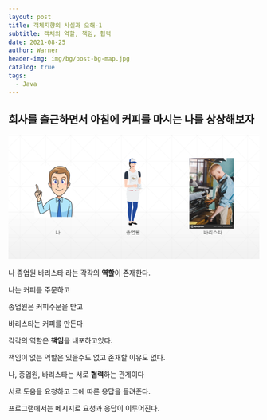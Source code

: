 ```yaml
---
layout: post
title: 객체지향의 사실과 오해-1
subtitle: 객체의 역할, 책임, 협력
date: 2021-08-25
author: Warner
header-img: img/bg/post-bg-map.jpg
catalog: true
tags:
  - Java
---
```


## 회사를 출근하면서 아침에 커피를 마시는 나를 상상해보자

![object1.PNG](/img/post/2021-08-25/object1.PNG)

나 종업원 바리스타 라는 각각의 **역할**이 존재한다.

나는 커피를 주문하고

종업원은 커피주문을 받고

바리스타는 커피를 만든다

각각의 역할은 **책임**을 내포하고있다.

책임이 없는 역할은 있을수도 없고 존재할 이유도 없다.

나, 종업원, 바리스타는 서로 **협력**하는 관계이다

서로 도움을 요청하고 그에 따른 응답을 돌려준다.

프로그램에서는 메시지로 요청과 응답이 이루어진다. 